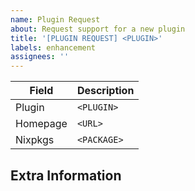 ```yaml
---
name: Plugin Request
about: Request support for a new plugin
title: '[PLUGIN REQUEST] <PLUGIN>'
labels: enhancement
assignees: ''
---
```


| Field    | Description |
|----------|-------------|
| Plugin   | `<PLUGIN>`  | <!-- Plugin NixVim should support -->
| Homepage | `<URL>`     | <!-- URL to the plugin repository -->
| Nixpkgs  | `<PACKAGE>` | <!-- Nixpkgs URL or `false` -->

## Extra Information

<!--
Provide extra information about the plugin, and any ideas regarding
NixVim-specific options.
-->
